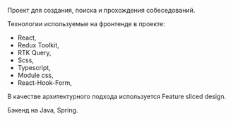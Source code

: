 Проект для создания, поиска и прохождения собеседований.

Технологии используемые на фронтенде в проекте:

- React,
- Redux Toolkit,
- RTK Query,
- Scss,
- Typescript,
- Module css,
- React-Hook-Form,

В качестве архитектурного подхода используется Feature sliced design.

Бэкенд на Java, Spring.
